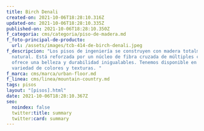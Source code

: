 ```yaml
---
title: Birch Denali
created-on: 2021-10-06T18:28:10.316Z
updated-on: 2021-10-06T18:28:10.335Z
published-on: 2021-10-06T18:28:10.350Z
f_categoria: cms/categoria/piso-de-madera.md
f_foto-principal-de-producto:
  url: /assets/images/tcb-414-de-birch-denali.jpeg
f_descripcion: "Los pisos de ingeniería se construyen con madera totalmente
  natural. Está reforzada por un núcleo de fibra cruzada de múltiples capas, que
  ofrece una belleza y durabilidad inigualables. Tenemos disponible en una
  variedad de colores y texturas. "
f_marca: cms/marca/urban-floor.md
f_linea: cms/linea/mountain-country.md
tags: pisos
layout: "[pisos].html"
date: 2021-10-06T18:28:10.367Z
seo:
  noindex: false
  twitter:title: summary
  twitter:card: summary
---
```

